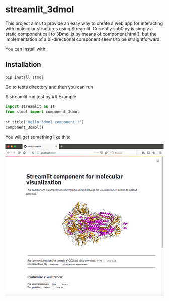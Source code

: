# streamlit_3dmol
This project aims to provide an easy way to create a web app for interacting with molecular structures using Streamlit. 
Currently sub0.py is simply a static component call to 3Dmol.js by means of  component.html(), but the implementation of a bi-directional component seems to be straightforward.

You can install with:
## Installation

```python
pip install stmol
```
Go to tests directory and then you can run
<p>
$ streamlit run test.py
## Example

```python
import streamlit as st
from stmol import component_3dmol

st.title('Hello 3dmol component!!')
component_3dmol()
```

<p>
 You will get something like this: 

![GitHub Logo](https://github.com/napoles-uach/figuras/blob/master/Captura%20de%20pantalla%202020-07-29%20a%20la(s)%2013.24.04.png)

